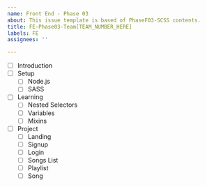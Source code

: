 ```yaml
---
name: Front End - Phase 03
about: This issue template is based of PhaseF03-SCSS contents.
title: FE-Phase03-Team[TEAM_NUMBER_HERE]
labels: FE
assignees: ''

---
```


- [ ] Introduction
- [ ] Setup
  - [ ] Node.js
  - [ ] SASS
- [ ] Learning
  - [ ] Nested Selectors
  - [ ] Variables
  - [ ] Mixins
- [ ] Project
  - [ ] Landing
  - [ ] Signup
  - [ ] Login
  - [ ] Songs List
  - [ ] Playlist
  - [ ] Song
